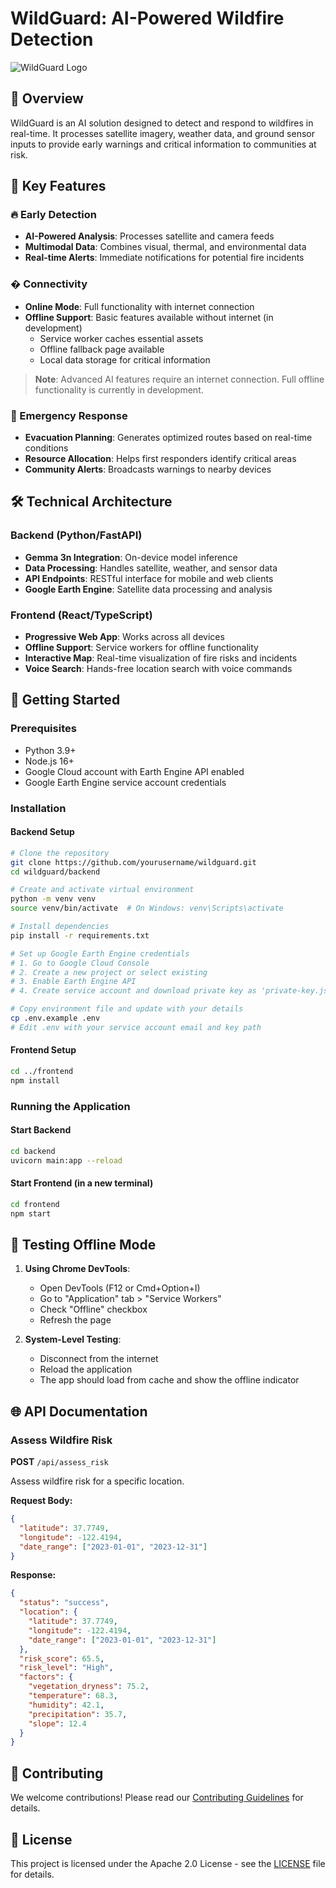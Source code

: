 # WildGuard: AI-Powered Wildfire Detection

![WildGuard Logo](https://via.placeholder.com/800x200/1a5f7a/ffffff?text=WildGuard)

## 🚀 Overview
WildGuard is an AI solution designed to detect and respond to wildfires in real-time. It processes satellite imagery, weather data, and ground sensor inputs to provide early warnings and critical information to communities at risk.

## 🌟 Key Features

### 🔥 Early Detection
- **AI-Powered Analysis**: Processes satellite and camera feeds
- **Multimodal Data**: Combines visual, thermal, and environmental data
- **Real-time Alerts**: Immediate notifications for potential fire incidents

### � Connectivity
- **Online Mode**: Full functionality with internet connection
- **Offline Support**: Basic features available without internet (in development)
  - Service worker caches essential assets
  - Offline fallback page available
  - Local data storage for critical information

> **Note**: Advanced AI features require an internet connection. Full offline functionality is currently in development.

### 🚨 Emergency Response
- **Evacuation Planning**: Generates optimized routes based on real-time conditions
- **Resource Allocation**: Helps first responders identify critical areas
- **Community Alerts**: Broadcasts warnings to nearby devices

## 🛠️ Technical Architecture

### Backend (Python/FastAPI)
- **Gemma 3n Integration**: On-device model inference
- **Data Processing**: Handles satellite, weather, and sensor data
- **API Endpoints**: RESTful interface for mobile and web clients
- **Google Earth Engine**: Satellite data processing and analysis

### Frontend (React/TypeScript)
- **Progressive Web App**: Works across all devices
- **Offline Support**: Service workers for offline functionality
- **Interactive Map**: Real-time visualization of fire risks and incidents
- **Voice Search**: Hands-free location search with voice commands

## 🚀 Getting Started

### Prerequisites
- Python 3.9+
- Node.js 16+
- Google Cloud account with Earth Engine API enabled
- Google Earth Engine service account credentials

### Installation

#### Backend Setup
```bash
# Clone the repository
git clone https://github.com/yourusername/wildguard.git
cd wildguard/backend

# Create and activate virtual environment
python -m venv venv
source venv/bin/activate  # On Windows: venv\Scripts\activate

# Install dependencies
pip install -r requirements.txt

# Set up Google Earth Engine credentials
# 1. Go to Google Cloud Console
# 2. Create a new project or select existing
# 3. Enable Earth Engine API
# 4. Create service account and download private key as 'private-key.json'

# Copy environment file and update with your details
cp .env.example .env
# Edit .env with your service account email and key path
```

#### Frontend Setup
```bash
cd ../frontend
npm install
```

### Running the Application

#### Start Backend
```bash
cd backend
uvicorn main:app --reload
```

#### Start Frontend (in a new terminal)
```bash
cd frontend
npm start
```

## 🧪 Testing Offline Mode

1. **Using Chrome DevTools**:
   - Open DevTools (F12 or Cmd+Option+I)
   - Go to "Application" tab > "Service Workers"
   - Check "Offline" checkbox
   - Refresh the page

2. **System-Level Testing**:
   - Disconnect from the internet
   - Reload the application
   - The app should load from cache and show the offline indicator

## 🌐 API Documentation

### Assess Wildfire Risk

**POST** `/api/assess_risk`

Assess wildfire risk for a specific location.

**Request Body:**
```json
{
  "latitude": 37.7749,
  "longitude": -122.4194,
  "date_range": ["2023-01-01", "2023-12-31"]
}
```

**Response:**
```json
{
  "status": "success",
  "location": {
    "latitude": 37.7749,
    "longitude": -122.4194,
    "date_range": ["2023-01-01", "2023-12-31"]
  },
  "risk_score": 65.5,
  "risk_level": "High",
  "factors": {
    "vegetation_dryness": 75.2,
    "temperature": 68.3,
    "humidity": 42.1,
    "precipitation": 35.7,
    "slope": 12.4
  }
}
```

## 🤝 Contributing
We welcome contributions! Please read our [Contributing Guidelines](CONTRIBUTING.md) for details.

## 📄 License
This project is licensed under the Apache 2.0 License - see the [LICENSE](LICENSE) file for details.
